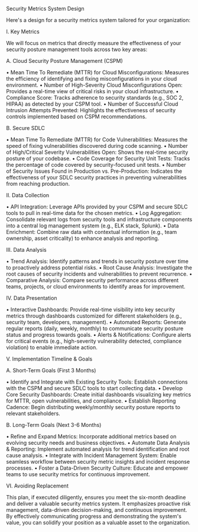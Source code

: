 
Security Metrics System Design

Here's a design for a security metrics system tailored for your organization:

I. Key Metrics

We will focus on metrics that directly measure the effectiveness of your security posture management tools across two key areas:

A. Cloud Security Posture Management (CSPM)

• Mean Time To Remediate (MTTR) for Cloud Misconfigurations: Measures the efficiency of identifying and fixing misconfigurations in your cloud environment.
• Number of High-Severity Cloud Misconfigurations Open:  Provides a real-time view of critical risks in your cloud infrastructure.
• Compliance Score: Tracks adherence to security standards (e.g., SOC 2, HIPAA) as detected by your CSPM tool.
• Number of Successful Cloud Intrusion Attempts Prevented:  Highlights the effectiveness of security controls implemented based on CSPM recommendations.

B. Secure SDLC

• Mean Time To Remediate (MTTR) for Code Vulnerabilities:  Measures the speed of fixing vulnerabilities discovered during code scanning.
• Number of High/Critical Severity Vulnerabilities Open:  Shows the real-time security posture of your codebase.
• Code Coverage for Security Unit Tests:  Tracks the percentage of code covered by security-focused unit tests.
• Number of Security Issues Found in Production vs. Pre-Production:  Indicates the effectiveness of your SDLC security practices in preventing vulnerabilities from reaching production.

II. Data Collection

• API Integration: Leverage APIs provided by your CSPM and secure SDLC tools to pull in real-time data for the chosen metrics.
• Log Aggregation:  Consolidate relevant logs from security tools and infrastructure components into a central log management system (e.g., ELK stack, Splunk).
• Data Enrichment:  Combine raw data with contextual information (e.g., team ownership, asset criticality) to enhance analysis and reporting.

III. Data Analysis

• Trend Analysis: Identify patterns and trends in security posture over time to proactively address potential risks.
• Root Cause Analysis:  Investigate the root causes of security incidents and vulnerabilities to prevent recurrence.
• Comparative Analysis:  Compare security performance across different teams, projects, or cloud environments to identify areas for improvement.

IV. Data Presentation

• Interactive Dashboards: Provide real-time visibility into key security metrics through dashboards customized for different stakeholders (e.g., security team, developers, management).
• Automated Reports: Generate regular reports (daily, weekly, monthly) to communicate security posture status and progress towards goals.
• Alerts & Notifications:  Configure alerts for critical events (e.g., high-severity vulnerability detected, compliance violation) to enable immediate action.

V. Implementation Timeline & Goals

A. Short-Term Goals (First 3 Months)

• Identify and Integrate with Existing Security Tools:  Establish connections with the CSPM and secure SDLC tools to start collecting data.
• Develop Core Security Dashboards:  Create initial dashboards visualizing key metrics for MTTR, open vulnerabilities, and compliance.
• Establish Reporting Cadence:  Begin distributing weekly/monthly security posture reports to relevant stakeholders.

B. Long-Term Goals (Next 3-6 Months)

• Refine and Expand Metrics:  Incorporate additional metrics based on evolving security needs and business objectives.
• Automate Data Analysis & Reporting:  Implement automated analysis for trend identification and root cause analysis.
• Integrate with Incident Management System:  Enable seamless workflow between security metric insights and incident response processes.
• Foster a Data-Driven Security Culture:  Educate and empower teams to use security metrics for continuous improvement.

VI. Avoiding Replacement

This plan, if executed diligently, ensures you meet the six-month deadline and deliver a valuable security metrics system. It emphasizes proactive risk management, data-driven decision-making, and continuous improvement. By effectively
communicating progress and demonstrating the system's value, you can solidify your position as a valuable asset to the organization.
